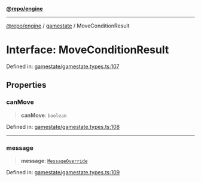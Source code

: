 [**@repo/engine**](../../README.md)

***

[@repo/engine](../../modules.md) / [gamestate](../README.md) / MoveConditionResult

# Interface: MoveConditionResult

Defined in: [gamestate/gamestate.types.ts:107](https://github.com/alexqguo/drinking-board-game-v3/blob/7f2d27c7cff47bd1f99b310eade07186901fdb07/packages/engine/src/gamestate/gamestate.types.ts#L107)

## Properties

### canMove

> **canMove**: `boolean`

Defined in: [gamestate/gamestate.types.ts:108](https://github.com/alexqguo/drinking-board-game-v3/blob/7f2d27c7cff47bd1f99b310eade07186901fdb07/packages/engine/src/gamestate/gamestate.types.ts#L108)

***

### message

> **message**: [`MessageOverride`](MessageOverride.md)

Defined in: [gamestate/gamestate.types.ts:109](https://github.com/alexqguo/drinking-board-game-v3/blob/7f2d27c7cff47bd1f99b310eade07186901fdb07/packages/engine/src/gamestate/gamestate.types.ts#L109)
